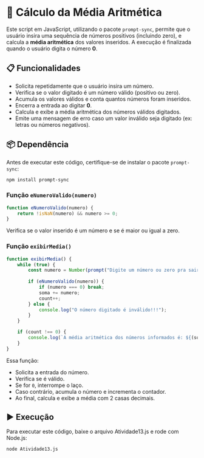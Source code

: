 # 📘 Cálculo da Média Aritmética

Este script em JavaScript, utilizando o pacote `prompt-sync`, permite que o usuário insira uma sequência de números positivos (incluindo zero), e calcula a **média aritmética** dos valores inseridos. A execução é finalizada quando o usuário digita o número **0**.

## 📋 Funcionalidades

- Solicita repetidamente que o usuário insira um número.
- Verifica se o valor digitado é um número válido (positivo ou zero).
- Acumula os valores válidos e conta quantos números foram inseridos.
- Encerra a entrada ao digitar **0**.
- Calcula e exibe a média aritmética dos números válidos digitados.
- Emite uma mensagem de erro caso um valor inválido seja digitado (ex: letras ou números negativos).

## 📦 Dependência

Antes de executar este código, certifique-se de instalar o pacote `prompt-sync`:
```bash
npm install prompt-sync
```

### Função `eNumeroValido(numero)`
```javascript
function eNumeroValido(numero) {
    return !isNaN(numero) && numero >= 0;
}
```
Verifica se o valor inserido é um número e se é maior ou igual a zero.

### Função `exibirMedia()`
```javascript
function exibirMedia() {
    while (true) {
        const numero = Number(prompt("Digite um número ou zero pra sair: "));
        
        if (eNumeroValido(numero)) {
            if (numero === 0) break;
            soma += numero;
            count++;
        } else {
            console.log("O número digitado é inválido!!!");
        }
    }

    if (count !== 0) {
        console.log(`A média aritmética dos números informados é: ${(soma / count).toFixed(2)}`);
    }
}
```

Essa função:
- Solicita a entrada do número.
- Verifica se é válido.
- Se for `0`, interrompe o laço.
- Caso contrário, acumula o número e incrementa o contador.
- Ao final, calcula e exibe a média com 2 casas decimais.

## ▶️ Execução

Para executar este código, baixe o arquivo Atividade13.js e rode com Node.js:

```bash
node Atividade13.js
```